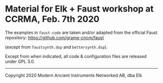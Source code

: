 # Material for Elk + Faust workshop at CCRMA, Feb. 7th 2020

The examples in `faust-code` are taken and/or adapted from the official Faust repository:
https://github.com/grame-cncm/faust

(except from `faustsynth.dsp` and `bettersynth.dsp`).

Except from when indicated, all code & configuration files are released under GPL 3.0.

---
Copyright 2020 Modern Ancient Instruments Networked AB, dba Elk
